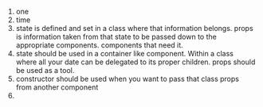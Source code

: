 1. one
2. time
3. state is defined and set in a class where that information belongs. props is information taken from that state to be passed down to the appropriate components. components that need it.
4. state should be used in a container like component. Within a class where all your date can be delegated to its proper children. props should be used as a tool.
5. constructor should be used when you want to pass that class props from another component
6. <Props data={this.state.allTheStuff}/>
